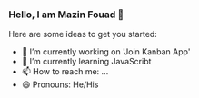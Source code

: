 ### Hello, I am Mazin Fouad 👋

Here are some ideas to get you started:

- 🔭 I’m currently working on 'Join Kanban App'
- 🌱 I’m currently learning JavaScribt
- 📫 How to reach me: ...
- 😄 Pronouns: He/His
